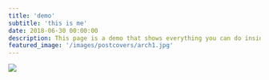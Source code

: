 ```yaml
---
title: 'demo'
subtitle: 'this is me'
date: 2018-06-30 00:00:00
description: This page is a demo that shows everything you can do inside portfolio and blog posts.
featured_image: '/images/postcovers/arch1.jpg'
---
```


![](/images/postcovers/arch1.jpg)

